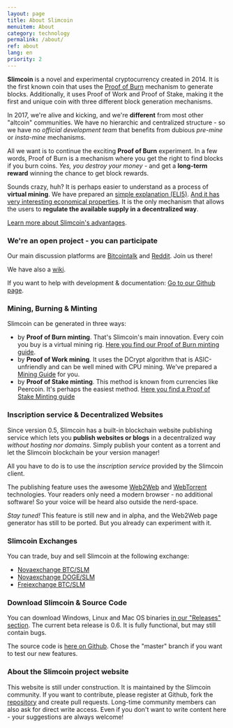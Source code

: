 ```yaml
---
layout: page
title: About Slimcoin
menuitem: About
category: technology
permalink: /about/
ref: about
lang: en
priority: 2
---
```


**Slimcoin** is a novel and experimental cryptocurrency created in 2014. It is the first known coin that uses the [Proof of Burn](https://en.bitcoin.it/wiki/Proof_of_burn) mechanism to generate blocks. Additionally, it uses Proof of Work and Proof of Stake, making it the first and unique coin with three different block generation mechanisms.

In 2017, we're alive and kicking, and we're **different** from most other "altcoin" communities. We have no hierarchic and centralized structure - so we have no *official development team* that benefits from dubious *pre-mine* or *insta-mine* mechanisms.

All we want is to continue the exciting **Proof of Burn** experiment.  In a few words, Proof of Burn is a mechanism where you get the right to find blocks if you burn coins. *Yes, you destroy your money* - and get a **long-term reward** winning the chance to get block rewards. 

Sounds crazy, huh? It is perhaps easier to understand as a process of **virtual mining**. We have prepared an [simple explanation (ELI5)](/proof-of-burn-eli5/). [And it has very interesting economical properties](https://github.com/slimcoin-project/Slimcoin/wiki/The-magic-of-Proof-of-Burn). It is the only mechanism that allows the users to **regulate the available supply in a decentralized way**.

[Learn more about Slimcoin's advantages](/advantages/).

### We're an open project - you can participate

Our main discussion platforms are [Bitcointalk](https://bitcointalk.org/index.php?topic=1141676.0) and [Reddit](http://reddit.com/r/slimcoin). Join us there!

We have also a [wiki](https://github.com/slimcoin-project/Slimcoin/wiki).

If you want to help with development & documentation: [Go to our Github page](https://github.com/slimcoin-project/).

### Mining, Burning & Minting

Slimcoin can be generated in three ways:

* by **Proof of Burn minting**. That's Slimcoin's main innovation. Every coin you buy is a virtual mining rig. [Here you find our Proof of Burn minting guide](/proof-of-burn-guide/).
* by **Proof of Work mining**. It uses the DCrypt algorithm that is ASIC-unfriendly and can be well mined with CPU mining. We've prepared a [Mining Guide](/mining-guide/) for you.
* by **Proof of Stake minting**. This method is known from currencies like Peercoin. It's perhaps the easiest method. [Here you find a Proof of Stake Minting guide](/proof-of-stake-guide/)

### Inscription service & Decentralized Websites

Since version 0.5, Slimcoin has a built-in blockchain website publishing service which lets you **publish websites or blogs** in a decentralized way *without hosting nor domains*. Simply publish your content as a torrent and let the Slimcoin blockchain be your version manager!

All you have to do is to use the *inscription service* provided by the Slimcoin client.

The publishing feature uses the awesome [Web2Web](https://github.com/elendirx/web2web) and [WebTorrent](https://webtorrent.io/) technologies. Your readers only need a modern browser - no additional software! So your voice will be heard also outside the nerd-space.

*Stay tuned!* This feature is still new and in alpha, and the Web2Web page generator has still to be ported. But you already can experiment with it.

### Slimcoin Exchanges

You can trade, buy and sell Slimcoin at the following exchange:

* [Novaexchange BTC/SLM](https://novaexchange.com/market/BTC_SLM)
* [Novaexchange DOGE/SLM](https://novaexchange.com/market/DOGE_SLM)
* [Freiexchange BTC/SLM](https://freiexchange.com/market/SLM/BTC)

### Download Slimcoin & Source Code

You can download Windows, Linux and Mac OS binaries [in our "Releases" section](https://github.com/slimcoin-project/Slimcoin/releases). The current beta release is 0.6. It is fully functional, but may still contain bugs.

The source code is [here on Github](https://github.com/slimcoin-project/Slimcoin). Chose the "master" branch if you want to test our new features.

### About the Slimcoin project website

This website is still under construction. It is maintained by the Slimcoin community. If you want to contribute, please register at Github, fork the [repository](https://github.com/slimcoin-project/slimcoin-project.github.io) and create pull requests. Long-time community members can also ask for direct write access. Even if you don't want to write content here - your suggestions are always welcome!
